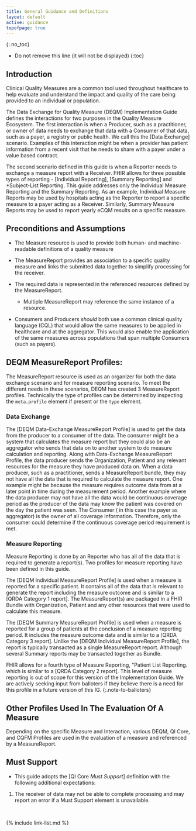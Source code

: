 ```yaml
---
title: General Guidance and Definitions
layout: default
active: guidance
topofpage: true
---
```



{:.no_toc}

<!-- TOC  the css styling for this is \pages\assets\css\project.css under 'markdown-toc'-->

* Do not remove this line (it will not be displayed)
{:toc}

## Introduction

Clinical Quality Measures are a common tool used throughout healthcare to help evaluate and understand the impact and quality of the care being provided to an individual or population.

The Data Exchange for Quality Measure (DEQM) Implementation Guide defines the interactions for two purposes in the Quality Measure Ecosystem.  The first interaction is when a Producer, such as a practitioner, or owner of data needs to exchange that data with a Consumer of that data, such as a payer, a registry or public health.  We call this the [Data Exchange] scenario. Examples of this interaction might be when a provider has patient information from a recent visit that he needs to share with a payer under a value based contract.

The second scenario defined in this guide is when a Reporter needs to exchange a measure report with a Receiver. FHIR allows for three possible types of reporting - [Individual Reporting], [Summary Reporting] and  *Subject-List Reporting.  This guide addresses only the Individual Measure Reporting and the Summary Reporting.  As an example, Individual Measure Reports may be used by hospitals acting as the Reporter to report a specific measure to a payer acting as a Receiver.  Similarly, Summary Measure Reports may be used to report yearly eCQM results on a specific measure.

## Preconditions and Assumptions

-   The Measure resource is used to provide both human- and
    machine-readable definitions of a quality measure

-   The MeasureReport provides an association to a specific quality
    measure and links the submitted data together to simplify processing
    for the receiver.

-   The required data is represented in the referenced resources defined
    by the MeasureReport.

    -  Multiple MeasureReport may reference the same instance of a resource.

-   Consumers and Producers *should* both use a common clinical
    quality language (CQL) that would allow the same measures to be
    applied in healthcare and at the aggregator. This would also enable
    the application of the same measures across populations that span
    multiple Consumers (such as payers).

## DEQM MeasureReport Profiles:

The MeasureReport resource is used as an organizer for both the data exchange scenario and for measure reporting scenario. To meet the different needs in these scenarios, DEQM has created 3 MeasureReport profiles.  Technically the type of profiles can be determined by inspecting the `meta.profile` element if present or the `type` element.

### Data Exchange

The [DEQM Data-Exchange MeasureReport Profile] is used to get the data from the producer to a consumer of the data.  The consumer might be a system that calculates the measure report but they could also be an aggregator who sends that data on to another system to do measure calculation and reporting.
Along with Data-Exchange MeasureReport Profile, the data producer sends the Organization, Patient and any relevant resources for the measure they have produced data on. When a data producer, such as a practitioner,  sends a MeasureReport bundle, they may not have all the data that is required to calculate the measure report. One example might be because the measure requires outcome data from at a later point in time during the measurement period. Another example where the data producer may not have all the data would be continuous coverage period as the producer of the data may know the patient was covered on the day the patient was seen.  The Consumer ( in this case the payer as aggregator) is the owner of all coverage information.  Therefore, only the consumer could determine if the continuous coverage period requirement is met.

### Measure Reporting

Measure Reporting is done by an Reporter who has all of the data that is required to generate a report(s). Two profiles for measure reporting have been defined in this guide.

The [DEQM Individual MeasureReport Profile] is used when a measure is reported for a specific patient. It contains all of the data that is relevant to generate the report including the measure outcome and is similar to a [QRDA Category 1 report].  The MeasureReport(s) are packaged in a FHIR Bundle with Organization, Patient and any other resources that were used to calculate this measure.

The [DEQM Summary MeasureReport Profile] is used when a measure is reported   for a group of patients at the conclusion of a measure reporting period. It  includes the measure outcome data and is similar to a [QRDA Category 3 report].  Unlike the [DEQM Individual MeasureReport Profile], the report is typically transacted as a single MeasureReport report.  Although several Summary reports may be transacted together as Bundle.


FHIR allows for a fourth type of Measure Reporting, "Patient List Reporting.  which is similar to a [QRDA Category 2 report].  This level of measure reporting is out of scope for this version of the Implementation Guide. We are actively seeking input from balloters if they believe there is a need for this profile in a future version of this IG.
{:.note-to-balloters}

## Other Profiles Used In The Evaluation Of A Measure

Depending on the specific Measure and Interaction, various DEQM, QI Core, and CQFM Profiles are used in the evaluation of a measure and referenced by a MeasureReport.

## Must Support

- This guide adopts the [QI Core *Must Support*] definition with the following additional expectations:

1.  The receiver of data may not be able to complete processing and may report an error if a Must Support element is unavailable.

<br />

{% include link-list.md %}
